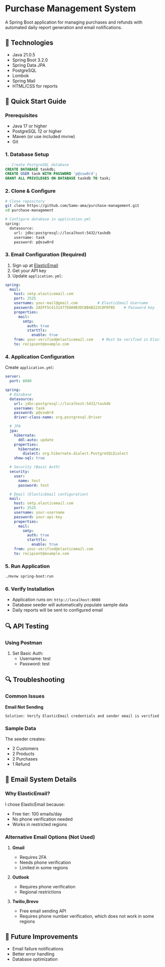 
# Purchase Management System

A Spring Boot application for managing purchases and refunds with automated daily report generation and email notifications.

## 🚠 Technologies

- Java 21.0.5
- Spring Boot 3.2.0
- Spring Data JPA
- PostgreSQL
- Lombok
- Spring Mail
- HTML/CSS for reports

## 🚀 Quick Start Guide

### Prerequisites
- Java 17 or higher
- PostgreSQL 12 or higher
- Maven (or use included mvnw)
- Git

### 1. Database Setup
```sql
-- Create PostgreSQL database
CREATE DATABASE taskdb;
CREATE USER task WITH PASSWORD 'p@ssw0rd';
GRANT ALL PRIVILEGES ON DATABASE taskdb TO task;
```

### 2. Clone & Configure
```bash
# Clone repository
git clone https://github.com/Samo-ama/purchase-management.git
cd purchase-management

# Configure database in application.yml
spring:
  datasource:
    url: jdbc:postgresql://localhost:5432/taskdb
    username: task
    password: p@ssw0rd
```

### 3. Email Configuration (Required)
1. Sign up at [ElasticEmail](https://elasticemail.com)
2. Get your API key
3. Update `application.yml`:
```yaml
spring:
  mail:
    host: smtp.elasticemail.com
    port: 2525
    username: your-mail@gmail.com         # ElasticEmail Username
    password: 2A5FF5C4131477E0A9B3DCBB4B223C0F0FB5    # Password key
    properties:
      mail:
        smtp:
          auth: true
          starttls:
            enable: true
    from: your-verified@elasticemail.com    # Must be verified in ElasticEmail
    to: recipient@example.com
```

### 4. Application Configuration
Create `application.yml`:
```yaml
server:
  port: 8080

spring:
  # Database
  datasource:
    url: jdbc:postgresql://localhost:5432/taskdb
    username: task
    password: p@ssw0rd
    driver-class-name: org.postgresql.Driver

  # JPA
  jpa:
    hibernate:
      ddl-auto: update
    properties:
      hibernate:
        dialect: org.hibernate.dialect.PostgreSQLDialect
    show-sql: true

  # Security (Basic Auth)
  security:
    user:
      name: test
      password: test

  # Email (ElasticEmail configuration)
  mail:
    host: smtp.elasticemail.com
    port: 2525
    username: your-username
    password: your-api-key
    properties:
      mail:
        smtp:
          auth: true
          starttls:
            enable: true
    from: your-verified@elasticemail.com
    to: recipient@example.com
```

### 5. Run Application
```bash
./mvnw spring-boot:run
```

### 6. Verify Installation
- Application runs on: `http://localhost:8080`
- Database seeder will automatically populate sample data
- Daily reports will be sent to configured email

## 🔍 API Testing

### Using Postman
1. Set Basic Auth:
   - Username: test
   - Password: test

## 🔍 Troubleshooting

### Common Issues

**Email Not Sending**
```plaintext
Solution: Verify ElasticEmail credentials and sender email is verified
```

### Sample Data
The seeder creates:
- 2 Customers
- 2 Products
- 2 Purchases
- 1 Refund

## 📧 Email System Details

### Why ElasticEmail?
I chose ElasticEmail because:
- Free tier: 100 emails/day
- No phone verification needed
- Works in restricted regions

### Alternative Email Options (Not Used)
1. **Gmail**
   - Requires 2FA
   - Needs phone verification
   - Limited in some regions

2. **Outlook**
   - Requires phone verification
   - Regional restrictions

3. **Twilio,Brevo**
   - Free email sending API
   - Requires phone number verification, which does not work in some regions



## 🔄 Future Improvements

- Email failure notifications
- Better error handling
- Database optimization
